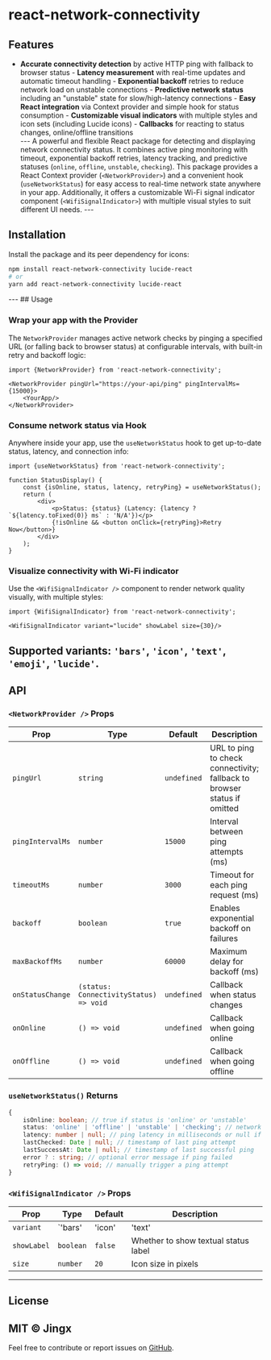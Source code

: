 # react-network-connectivity

## Features

- **Accurate connectivity detection** by active HTTP ping with fallback to browser status - **Latency measurement** with
  real-time updates and automatic timeout handling - **Exponential backoff** retries to reduce network load on unstable
  connections - **Predictive network status** including an "unstable" state for slow/high-latency connections - **Easy
  React integration** via Context provider and simple hook for status consumption - **Customizable visual indicators**
  with multiple styles and icon sets (including Lucide icons)  - **Callbacks** for reacting to status changes,
  online/offline transitions  
  --- A powerful and flexible React package for detecting and displaying network connectivity status. It combines active
  ping monitoring with timeout, exponential backoff retries, latency tracking, and predictive statuses (`online`,
  `offline`, `unstable`, `checking`). This package provides a React Context provider (`<NetworkProvider>`) and a
  convenient hook (`useNetworkStatus`) for easy access to real-time network state anywhere in your app. Additionally, it
  offers a customizable Wi-Fi signal indicator component (`<WifiSignalIndicator>`) with multiple visual styles to suit
  different UI needs. ---

## Installation

Install the package and its peer dependency for icons:

```bash
npm install react-network-connectivity lucide-react
# or
yarn add react-network-connectivity lucide-react
```

--- ## Usage

### Wrap your app with the Provider

The `NetworkProvider` manages active network checks by pinging a specified URL (or falling back to browser status) at
configurable intervals, with built-in retry and backoff logic:

```tsx
import {NetworkProvider} from 'react-network-connectivity';

<NetworkProvider pingUrl="https://your-api/ping" pingIntervalMs={15000}>
    <YourApp/>
</NetworkProvider>
```

### Consume network status via Hook

Anywhere inside your app, use the `useNetworkStatus` hook to get up-to-date status, latency, and connection info:

```tsx
import {useNetworkStatus} from 'react-network-connectivity';

function StatusDisplay() {
    const {isOnline, status, latency, retryPing} = useNetworkStatus();
    return (
        <div>
            <p>Status: {status} (Latency: {latency ? `${latency.toFixed(0)} ms` : 'N/A'})</p>
            {!isOnline && <button onClick={retryPing}>Retry Now</button>}
        </div>
    );
}
```

### Visualize connectivity with Wi-Fi indicator

Use the `<WifiSignalIndicator />` component to render network quality visually, with multiple styles:

```tsx
import {WifiSignalIndicator} from 'react-network-connectivity';

<WifiSignalIndicator variant="lucide" showLabel size={30}/>
```

Supported variants: `'bars'`, `'icon'`, `'text'`, `'emoji'`, `'lucide'`.
---

## API

### `<NetworkProvider />` Props

| Prop             | Type                                   | Default     | Description                                                              |
|------------------|----------------------------------------|-------------|--------------------------------------------------------------------------|
| `pingUrl`        | `string`                               | `undefined` | URL to ping to check connectivity; fallback to browser status if omitted |
| `pingIntervalMs` | `number`                               | `15000`     | Interval between ping attempts (ms)                                      |
| `timeoutMs`      | `number`                               | `3000`      | Timeout for each ping request (ms)                                       |
| `backoff`        | `boolean`                              | `true`      | Enables exponential backoff on failures                                  |
| `maxBackoffMs`   | `number`                               | `60000`     | Maximum delay for backoff (ms)                                           |
| `onStatusChange` | `(status: ConnectivityStatus) => void` | `undefined` | Callback when status changes                                             |
| `onOnline`       | `() => void`                           | `undefined` | Callback when going online                                               |
| `onOffline`      | `() => void`                           | `undefined` | Callback when going offline                                              |

### `useNetworkStatus()` Returns

```ts
{
    isOnline: boolean; // true if status is 'online' or 'unstable'
    status: 'online' | 'offline' | 'unstable' | 'checking'; // network connectivity status
    latency: number | null; // ping latency in milliseconds or null if unknown
    lastChecked: Date | null; // timestamp of last ping attempt
    lastSuccessAt: Date | null; // timestamp of last successful ping
    error ? : string; // optional error message if ping failed
    retryPing: () => void; // manually trigger a ping attempt
}
```

### `<WifiSignalIndicator />` Props

| Prop        | Type      | Default | Description                          |
|-------------|-----------|---------|--------------------------------------|
| `variant`   | `'bars'   | 'icon'  | 'text'                               | 'emoji' | 'lucide'` | `'bars'` | Visual style of the indicator                    |
| `showLabel` | `boolean` | `false` | Whether to show textual status label |
| `size`      | `number`  | `20`    | Icon size in pixels                  |

---

## License

MIT © Jingx
---
Feel free to contribute or report issues on [GitHub](https://github.com/jingx157/react-network-connectivity).
